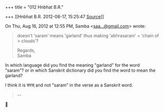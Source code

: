 +++
title = "012 Hnbhat B.R."

+++
[[Hnbhat B.R.	2012-08-17, 15:25:47 [Source](https://groups.google.com/g/samskrita/c/9pLmZYZ4NcI)]]



On Thu, Aug 16, 2012 at 12:55 PM, Samba \<[saa...@gmail.com]()\> wrote:  

> doesn't 'saram' means 'garland' thus making 'abhrasaram' = 'chain of > clouds'?  
>   
> Regards,  
> Samba

  

In which language did you find the meaning "garland" for the word "saram"? or in which Sanskrit dictionary did you find the word to mean the garland?

  

I think it is सरस् and not "saram" in the verse as a Sanskrit word.

  



> --



